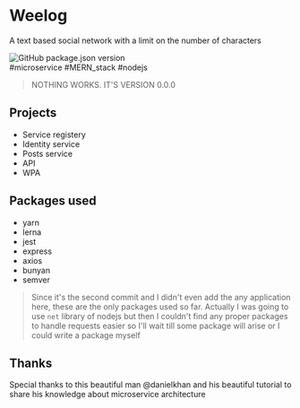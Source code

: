 # Weelog

A text based social network with a limit on the number of characters

![GitHub package.json version](https://img.shields.io/github/package-json/v/easa/weelog?color=000fbf&style=flat-square)  
#microservice #MERN_stack #nodejs
> NOTHING WORKS. IT'S VERSION 0.0.0

## Projects

* Service registery
* Identity service
* Posts service
* API
* WPA

## Packages used

* yarn
* lerna
* jest  
* express
* axios
* bunyan
* semver

> Since it's the second commit and I didn't even add the any application here, these are the only packages used so far.
> Actually I was going to use `net` library of nodejs but then I couldn't find any proper packages to handle requests easier so I'll wait till some package will arise or I could write a package myself

## Thanks

Special thanks to this beautiful man @danielkhan and his beautiful tutorial to share his knowledge about microservice architecture
